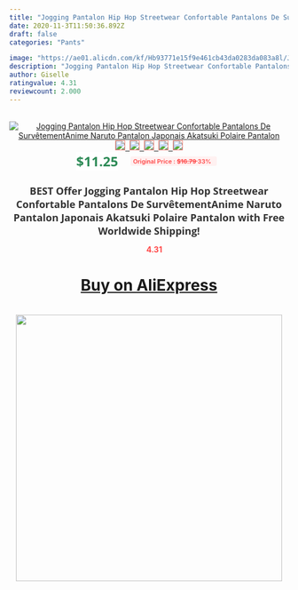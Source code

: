 ```yaml
---
title: "Jogging Pantalon Hip Hop Streetwear Confortable Pantalons De SurvêtementAnime Naruto Pantalon Japonais Akatsuki Polaire Pantalon"
date: 2020-11-3T11:50:36.892Z
draft: false
categories: "Pants"

image: "https://ae01.alicdn.com/kf/Hb93771e15f9e461cb43da0283da083a8l/Jogging-Pantalon-Hip-Hop-Streetwear-Confortable-Pantalons-De-SurvêtementAnime-Naruto-Pantalon-Japonais-Akatsuki-Polaire-Pantalon.jpg"
description: "Jogging Pantalon Hip Hop Streetwear Confortable Pantalons De SurvêtementAnime Naruto Pantalon Japonais Akatsuki Polaire Pantalon"
author: Giselle
ratingvalue: 4.31
reviewcount: 2.000
---
```

<br>
<div style="text-align: center;">
<a href="https://s.click.aliexpress.com/e/_9IrK5n" target="_blank" rel="nofollow noopener noreferrer"><img alt="Jogging Pantalon Hip Hop Streetwear Confortable Pantalons De SurvêtementAnime Naruto Pantalon Japonais Akatsuki Polaire Pantalon" class="magnifier-image" src="https://ae01.alicdn.com/kf/Hb93771e15f9e461cb43da0283da083a8l/Jogging-Pantalon-Hip-Hop-Streetwear-Confortable-Pantalons-De-SurvêtementAnime-Naruto-Pantalon-Japonais-Akatsuki-Polaire-Pantalon.jpg_640x640.jpg">
<br>
<img style="border:1px solid salmon" src="https://ae01.alicdn.com/kf/Hb93771e15f9e461cb43da0283da083a8l/Jogging-Pantalon-Hip-Hop-Streetwear-Confortable-Pantalons-De-SurvêtementAnime-Naruto-Pantalon-Japonais-Akatsuki-Polaire-Pantalon.jpg_120x120.jpg">&nbsp;&nbsp;<img style="border:1px solid salmon" src="https://ae01.alicdn.com/kf/H3d36ea603e994e069df91d20a5c4423du/Jogging-Pantalon-Hip-Hop-Streetwear-Confortable-Pantalons-De-SurvêtementAnime-Naruto-Pantalon-Japonais-Akatsuki-Polaire-Pantalon.jpg_120x120.jpg">&nbsp;&nbsp;<img style="border:1px solid salmon" src="https://ae01.alicdn.com/kf/Hdacb222d8dd04ff8b0de1f80952dfb5fS/Jogging-Pantalon-Hip-Hop-Streetwear-Confortable-Pantalons-De-SurvêtementAnime-Naruto-Pantalon-Japonais-Akatsuki-Polaire-Pantalon.jpg_120x120.jpg">&nbsp;&nbsp;<img style="border:1px solid salmon" src="_120x120.jpg">&nbsp;&nbsp;<img style="border:1px solid salmon" src="https://ae01.alicdn.com/kf/H1ac864483c644cefaf62a726d49957701/Jogging-Pantalon-Hip-Hop-Streetwear-Confortable-Pantalons-De-SurvêtementAnime-Naruto-Pantalon-Japonais-Akatsuki-Polaire-Pantalon.jpg_120x120.jpg"></a></div><br0>
<div style="text-align: center;"><span style="background-color: white; border: 0px; box-sizing: border-box; color: seagreen; display: inline-block; font-family: &quot;open sans&quot; , &quot;arial&quot; , &quot;helvetica&quot; , sans-serif , &quot;heiti&quot;; font-size: 24px; font-stretch: inherit; font-weight: 700; line-height: inherit; margin: 0px 10px 0px 0px; padding: 0px; vertical-align: middle;">$11.25 </span>
<span style="background: rgb(255 , 241 , 241); border-radius: 3px; border: 0px; box-sizing: border-box; color: #ff4747; display: inline-block; font-family: inherit; font-size: 12px; font-stretch: inherit; font-style: inherit; font-variant: inherit; font-weight: 600; line-height: inherit; margin: 0px; padding: 2px 5px; transform: scale(0.9); vertical-align: middle;">Original Price : <b style="text-decoration: line-through;">$16.79 </b> 33%&nbsp;&nbsp;</span></div>
<h1 style="color: #333333; display: inline-block; font-family: &quot;open sans&quot; , &quot;arial&quot; , &quot;helvetica&quot; , sans-serif , &quot;heiti&quot;; font-size: 18px; font-stretch: inherit; font-weight: 700; text-align: center;">BEST Offer Jogging Pantalon Hip Hop Streetwear Confortable Pantalons De SurvêtementAnime Naruto Pantalon Japonais Akatsuki Polaire Pantalon with Free Worldwide Shipping!</h1>
<div style="color: #ff4747; text-align: center;">
<img src="https://4.bp.blogspot.com/-M0ZcTcb-5uY/XleCXlxnR4I/AAAAAAAAAEc/OrjgMkXV1oMQFaCRZj5HQwOCBcu3w1FegCPcBGAYYCw/s1600/star.png" style="height: 15px;">&nbsp;<b>4.31</b></div>
<div class="button_cont" align="center"><a class="buynow_a" href="https://s.click.aliexpress.com/e/_9IrK5n" target="_blank" rel="nofollow noopener noreferrer"><H1>Buy on AliExpress</H1></a></div><br>
<div class="separator" style="clear: both; text-align: center;">
<img src="https://lh3.googleusercontent.com/-pTy5HemUv9M/XlePHvY0dAI/AAAAAAAAAE4/0nX5iRUoIWY8eMW9Dpxeirr157OZliDIgCLcBGAsYHQ/s1600/badge.gif" width="480">
</div>

